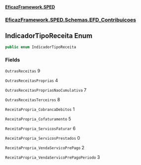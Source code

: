 #### [EficazFramework.SPED](EficazFrameworkSPED.md 'EficazFramework SPED')
### [EficazFramework.SPED.Schemas.EFD_Contribuicoes](EficazFramework.SPED.Schemas.EFD_Contribuicoes.md 'EficazFramework.SPED.Schemas.EFD_Contribuicoes')

## IndicadorTipoReceita Enum

```csharp
public enum IndicadorTipoReceita
```
### Fields

<a name='EficazFramework.SPED.Schemas.EFD_Contribuicoes.IndicadorTipoReceita.OutrasReceitas'></a>

`OutrasReceitas` 9

<a name='EficazFramework.SPED.Schemas.EFD_Contribuicoes.IndicadorTipoReceita.OutrasReceitasProprias'></a>

`OutrasReceitasProprias` 4

<a name='EficazFramework.SPED.Schemas.EFD_Contribuicoes.IndicadorTipoReceita.OutrasReceitasPropriasNaoCumulativa'></a>

`OutrasReceitasPropriasNaoCumulativa` 7

<a name='EficazFramework.SPED.Schemas.EFD_Contribuicoes.IndicadorTipoReceita.OutrasReceitasTerceiros'></a>

`OutrasReceitasTerceiros` 8

<a name='EficazFramework.SPED.Schemas.EFD_Contribuicoes.IndicadorTipoReceita.ReceitaPropria_CobrancaDebitos'></a>

`ReceitaPropria_CobrancaDebitos` 1

<a name='EficazFramework.SPED.Schemas.EFD_Contribuicoes.IndicadorTipoReceita.ReceitaPropria_Cofaturamento'></a>

`ReceitaPropria_Cofaturamento` 5

<a name='EficazFramework.SPED.Schemas.EFD_Contribuicoes.IndicadorTipoReceita.ReceitaPropria_ServicosFaturar'></a>

`ReceitaPropria_ServicosFaturar` 6

<a name='EficazFramework.SPED.Schemas.EFD_Contribuicoes.IndicadorTipoReceita.ReceitaPropria_ServicosPrestados'></a>

`ReceitaPropria_ServicosPrestados` 0

<a name='EficazFramework.SPED.Schemas.EFD_Contribuicoes.IndicadorTipoReceita.ReceitaPropria_VendaServicoPrePago'></a>

`ReceitaPropria_VendaServicoPrePago` 2

<a name='EficazFramework.SPED.Schemas.EFD_Contribuicoes.IndicadorTipoReceita.ReceitaPropria_VendaServicoPrePagoPeriodo'></a>

`ReceitaPropria_VendaServicoPrePagoPeriodo` 3